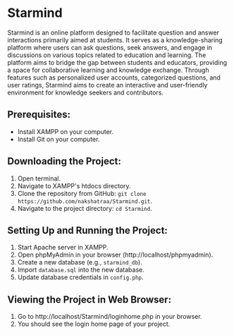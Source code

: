 # Starmind

Starmind is an online platform designed to facilitate question and answer interactions primarily aimed at students. It serves as a knowledge-sharing platform where users can ask questions, seek answers, and engage in discussions on various topics related to education and learning. The platform aims to bridge the gap between students and educators, providing a space for collaborative learning and knowledge exchange. Through features such as personalized user accounts, categorized questions, and user ratings, Starmind aims to create an interactive and user-friendly environment for knowledge seekers and contributors.

## Prerequisites:

- Install XAMPP on your computer.
- Install Git on your computer.

## Downloading the Project:

1. Open terminal.
2. Navigate to XAMPP's htdocs directory.
3. Clone the repository from GitHub: `git clone https://github.com/nakshatraa/Starmind.git`.
4. Navigate to the project directory: `cd Starmind`.

## Setting Up and Running the Project:

1. Start Apache server in XAMPP.
2. Open phpMyAdmin in your browser (http://localhost/phpmyadmin).
3. Create a new database (e.g., `starmind_db`).
4. Import `database.sql` into the new database.
5. Update database credentials in `config.php`.

## Viewing the Project in Web Browser:

1. Go to http://localhost/Starmind/loginhome.php in your browser.
2. You should see the login home page of your project.
